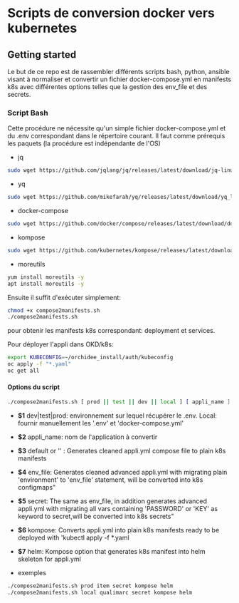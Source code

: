 # Scripts de conversion docker vers kubernetes


## Getting started

Le but de ce repo est de rassembler différents scripts bash, python, ansible visant à normaliser et convertir un fichier docker-compose.yml en manifests k8s avec différentes options telles que la gestion des env_file et des secrets.

### Script Bash
Cette procédure ne nécessite qu'un simple fichier docker-compose.yml et du .env correspondant dans le répertoire courant. 
Il faut comme prérequis les paquets (la procédure est indépendante de l'OS)
- jq
```bash
sudo wget https://github.com/jqlang/jq/releases/latest/download/jq-linux-amd64 -O /usr/local/bin/jq &&  sudo  chmod +x /usr/bin/jq
```
- yq
```bash
sudo wget https://github.com/mikefarah/yq/releases/latest/download/yq_linux_amd64 -O /usr/local/bin/yq &&  sudo  chmod +x /usr/bin/yq
```
- docker-compose
```bash
sudo wget https://github.com/docker/compose/releases/latest/download/docker-compose-linux-aarch64 -O /usr/local/bin/docker-compose &&  sudo  chmod +x /usr/bin/docker-compose
```
- kompose
```bash
sudo wget https://github.com/kubernetes/kompose/releases/latest/download/kompose-linux-amd64 -O /usr/local/bin/kompose &&  sudo  chmod +x /usr/bin/kompose
```
- moreutils
```bash
yum install moreutils -y 
apt install moreutils -y
```

Ensuite il suffit d'exécuter simplement:
```bash
chmod +x compose2manifests.sh
./compose2manifests.sh 
```

pour obtenir les manifests k8s correspondant: deployment et services.

Pour déployer l'appli dans OKD/k8s:
```bash
export KUBECONFIG=~/orchidee_install/auth/kubeconfig
oc apply -f "*.yaml"
oc get all

```
#### Options du script

```bash
./compose2manifests.sh [ prod || test || dev || local ] [ appli_name ] [default || '' || secret || env_file | help] [kompose] [helm]

```

- **$1** dev|test|prod: environnement sur lequel récupérer le .env. Local: fournir manuellement les '.env' et 'docker-compose.yml'

- **$2** appli_name: nom de l'application à convertir

- **$3** default or '' : Generates cleaned appli.yml compose file to plain k8s manifests

- **$4** env_file: Generates cleaned advanced appli.yml with migrating plain 'environment' to 'env_file' statement, will be converted into k8s configmaps"

- **$5** secret: The same as env_file, in addition generates advanced appli.yml with migrating all vars containing 'PASSWORD' or 'KEY' as keyword to secret,will be converted into k8s secrets"

- **$6** kompose: Converts appli.yml into plain k8s manifests ready to be deployed with 'kubectl apply -f *.yaml

- **$7** helm: Kompose option that generates k8s manifest into helm skeleton for appli.yml

- exemples
```bash
./compose2manifests.sh prod item secret kompose helm
./compose2manifests.sh local qualimarc secret kompose helm
```
